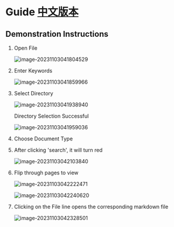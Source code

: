 # Guide [中文版本](./Guide_CN.md)

## Demonstration Instructions

1. Open File

   ![image-20231103041804529](https://cdn.jsdelivr.net/gh/HangerLIN/imageBeds2@main//imagesimage-20231103041804529.png)

2. Enter Keywords

   ![image-20231103041859966](https://cdn.jsdelivr.net/gh/HangerLIN/imageBeds2@main//imagesimagesimage-20231103041859966.png)

3. Select Directory

   ![image-20231103041938940](https://cdn.jsdelivr.net/gh/HangerLIN/imageBeds2@main//imagesimagesimage-20231103041938940.png)

   Directory Selection Successful

   ![image-20231103041959036](https://cdn.jsdelivr.net/gh/HangerLIN/imageBeds2@main//imagesimagesimage-20231103041959036.png)

4. Choose Document Type

5. After clicking 'search', it will turn red

   ![image-20231103042103840](https://cdn.jsdelivr.net/gh/HangerLIN/imageBeds2@main//imagesimagesimage-20231103042103840.png)

6. Flip through pages to view

   ![image-20231103042222471](https://cdn.jsdelivr.net/gh/HangerLIN/imageBeds2@main//imagesimagesimage-20231103042222471.png)

   ![image-20231103042240620](https://cdn.jsdelivr.net/gh/HangerLIN/imageBeds2@main//imagesimagesimage-20231103042240620.png)

7. Clicking on the File line opens the corresponding markdown file

   ![image-20231103042328501](https://cdn.jsdelivr.net/gh/HangerLIN/imageBeds2@main//imagesimagesimage-20231103042328501.png)